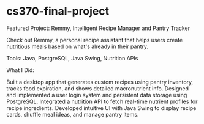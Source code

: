 # cs370-final-project

Featured Project: Remmy,  Intelligent Recipe Manager and Pantry Tracker

Check out Remmy, a personal recipe assistant that helps users create nutritious meals based on what's already in their pantry.

Tools: Java, PostgreSQL, Java Swing, Nutrition APIs

What I Did:

Built a desktop app that generates custom recipes using pantry inventory, tracks food expiration, and shows detailed macronutrient info.
Designed and implemented a user login system and persistent data storage using PostgreSQL.
Integrated a nutrition API to fetch real-time nutrient profiles for recipe ingredients.
Developed intuitive UI with Java Swing to display recipe cards, shuffle meal ideas, and manage pantry items.
